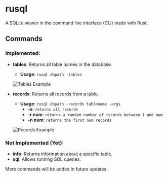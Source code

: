 # rusql

A SQLite viewer in the command line interface (CLI) made with Rust.

## Commands

### Implemented:

* **tables**: Returns all table names in the database.
  * **Usage**: `rusql dbpath -tables`

  ![Tables Example](https://i.ibb.co/jfG65L5/tables-example.png)

* **records**: Returns all records from a table.
  * **Usage**: `rusql dbpath -records tablename -args`
	* **-a**: `returns all records`
	* **-r num**: `returns a random number of records between 1 and num`
	* **-n num**: `returns the first num records`

  ![Records Example](https://i.ibb.co/ZL6hKqJ/records-example.png)

### Not Implemented (Yet):

* **info**: Returns information about a specific table.
* **sql**: Allows running SQL queries.

More commands will be added in future updates.

